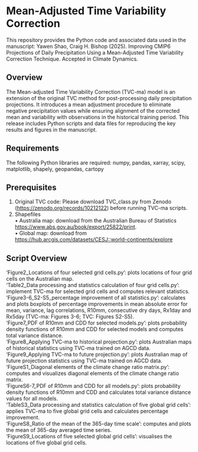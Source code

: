 # Mean-Adjusted Time Variability Correction

This repository provides the Python code and associated data used in the manuscript:
Yawen Shao, Craig H. Bishop (2025). Improving CMIP6 Projections of Daily Precipitation Using a Mean-Adjusted Time Variability Correction Technique. Accepted in Climate Dynamics.

## Overview
The Mean-adjusted Time Variability Correction (TVC-ma) model is an extension of the original TVC method for post-processing daily precipitation projections. It introduces a mean adjustment procedure to eliminate negative precipitation values while ensuring alignment of the corrected mean and variability with observations in the historical training period.
This release includes Python scripts and data files for reproducing the key results and figures in the manuscript.

## Requirements
The following Python libraries are required:
numpy, pandas, xarray, scipy, matplotlib, shapely, geopandas, cartopy

## Prerequisites
1.	Original TVC code: Please download TVC_class.py from Zenodo (https://zenodo.org/records/10212122) before running TVC-ma scripts.
2.	Shapefiles <br/>
•	Australia map: download from the Australian Bureau of Statistics https://www.abs.gov.au/book/export/25822/print. <br/>
•	Global map: download from https://hub.arcgis.com/datasets/CESJ::world-continents/explore

## Script Overview
‘Figure2_Locations of four selected grid cells.py’: plots locations of four grid cells on the Australian map.<br/>
‘Table2_Data processing and statistics calculation of four grid cells.py’: implement TVC-ma for selected grid cells and computes relevant statistics.<br/>
‘Figure3-6_S2-S5_percentage improvement of all statistics.py’: calculates and plots boxplots of percentage improvements in mean absolute error for mean, variance, lag correlations, R10mm, consecutive dry days, Rx1day and Rx5day (TVC-ma: Figures 3-6; TVC: Figures S2-S5).<br/>
‘Figure7_PDF of R10mm and CDD for selected models.py’: plots probability density functions of R10mm and CDD for selected models and computes total variance distance.<br/>
‘Figure8_Applying TVC-ma to historical projection.py’: plots Australian maps of historical statistics using TVC-ma trained on AGCD data.<br/>
‘Figure9_Applying TVC-ma to future projection.py’: plots Australian map of future projection statistics using TVC-ma trained on AGCD data.<br/>
‘FigureS1_Diagonal elements of the climate change ratio matrix.py’: computes and visualizes diagonal elements of the climate change ratio matrix.<br/>
‘FigureS6-7_PDF of R10mm and CDD for all models.py’: plots probability density functions of R10mm and CDD and calculates total variance distance values for all models.<br/>
‘TableS3_Data processing and statistics calculation of five global grid cells’: applies TVC-ma to five global grid cells and calculates percentage improvement.<br/>
‘FigureS8_Ratio of the mean of the 365-day time scale’: computes and plots the mean of 365-day averaged time series.<br/>
‘FigureS9_Locations of five selected global grid cells’: visualises the locations of five global grid cells.
